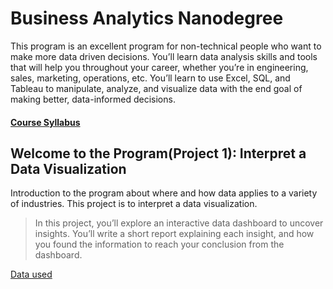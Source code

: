 # Business Analytics Nanodegree
This program is an excellent program for non-technical people who want to make more data driven decisions. You’ll learn data analysis skills and tools that will help you throughout your career, whether you’re in engineering, sales, marketing, operations, etc. You’ll learn to use Excel, SQL, and Tableau to manipulate, analyze, and visualize data with the end goal of making better, data-informed decisions.

#### [Course Syllabus](https://d20vrrgs8k4bvw.cloudfront.net/documents/en-US/Business+Analytics+Nanodegree+Program+Syllabus+2.0.pdf)

## Welcome to the Program(Project 1): Interpret a Data Visualization

Introduction to the program about where and how data applies to a variety of industries. This project is to interpret a data visualization.

>In this project, you’ll explore an interactive data dashboard to uncover insights. You’ll write a short report explaining each insight, and how you found the information to reach your conclusion from the dashboard.

[Data used](https://public.tableau.com/profile/matt.chambers#!/vizhome/LinkedInTopSkills2016-MakeoverMonday/LinkedInTopSkills2016-MakeoverMonday)